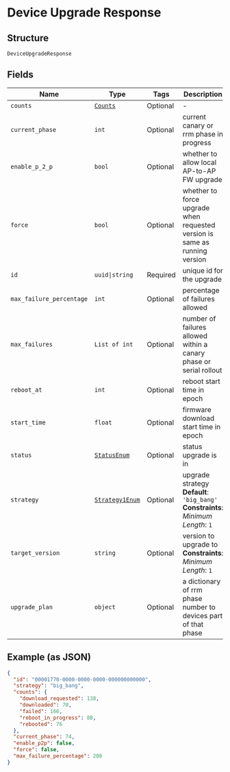 
# Device Upgrade Response

## Structure

`DeviceUpgradeResponse`

## Fields

| Name | Type | Tags | Description |
|  --- | --- | --- | --- |
| `counts` | [`Counts`](../../doc/models/counts.md) | Optional | - |
| `current_phase` | `int` | Optional | current canary or rrm phase in progress |
| `enable_p_2_p` | `bool` | Optional | whether to allow local AP-to-AP FW upgrade |
| `force` | `bool` | Optional | whether to force upgrade when requested version is same as running version |
| `id` | `uuid\|string` | Required | unique id for the upgrade |
| `max_failure_percentage` | `int` | Optional | percentage of failures allowed |
| `max_failures` | `List of int` | Optional | number of failures allowed within a canary phase or serial rollout |
| `reboot_at` | `int` | Optional | reboot start time in epoch |
| `start_time` | `float` | Optional | firmware download start time in epoch |
| `status` | [`StatusEnum`](../../doc/models/status-enum.md) | Optional | status upgrade is in |
| `strategy` | [`Strategy1Enum`](../../doc/models/strategy-1-enum.md) | Optional | upgrade strategy<br>**Default**: `'big_bang'`<br>**Constraints**: *Minimum Length*: `1` |
| `target_version` | `string` | Optional | version to upgrade to<br>**Constraints**: *Minimum Length*: `1` |
| `upgrade_plan` | `object` | Optional | a dictionary of rrm phase number to devices part of that phase |

## Example (as JSON)

```json
{
  "id": "00001770-0000-0000-0000-000000000000",
  "strategy": "big_bang",
  "counts": {
    "download_requested": 138,
    "downloaded": 70,
    "failed": 166,
    "reboot_in_progress": 88,
    "rebooted": 76
  },
  "current_phase": 74,
  "enable_p2p": false,
  "force": false,
  "max_failure_percentage": 208
}
```

